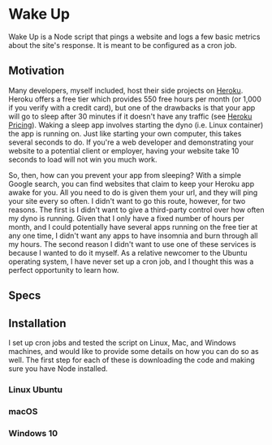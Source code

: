 # Wake Up 

Wake Up is a Node script that pings a website and logs a few basic
metrics about the site's response. It is meant to be configured as a cron job. 

## Motivation

Many developers, myself included, host their side projects on [Heroku](https://heroku.com/). 
Heroku offers a free tier which provides 550 free hours per month (or 1,000 if 
you verify with a credit card), but one of the drawbacks is that your app will 
go to sleep after 30 minutes if it doesn't have any traffic (see
[Heroku Pricing](https://www.heroku.com/pricing)). Waking a sleep app 
involves starting the dyno (i.e. Linux container) the app is running on. Just
like starting your own computer, this takes several seconds to do. 
If you're a web developer and demonstrating your website to a potential client 
or employer, having your website take 10 seconds to load will not win you much 
work.

So, then, how can you prevent your app from sleeping? With a simple Google 
search, you can find websites that claim to keep your Heroku app awake for you.
All you need to do is given them your url, and they will ping your site every so
often. I didn't want to go this route, however, for two reasons. The first is I
didn't want to give a third-party control over how often my dyno is running.
Given that I only have a fixed number of hours per month, and I could
potentially have several apps running on the free tier at any one time, I didn't
want any apps to have insomnia and burn through all my hours. The second reason I
didn't want to use one of these services is because I wanted to do it myself.
As a relative newcomer to the Ubuntu operating system, I have never set up a
cron job, and I thought this was a perfect opportunity to learn how. 

## Specs


## Installation

I set up cron jobs and tested the script on Linux, Mac, and Windows machines, and 
would like to provide some details on how you can do so as well. The first 
step for each of these is downloading the code and making sure you have Node installed. 

### Linux Ubuntu

### macOS

### Windows 10
